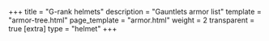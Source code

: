 +++
title = "G-rank helmets"
description = "Gauntlets armor list"
template = "armor-tree.html"
page_template = "armor.html"
weight = 2
transparent = true
[extra]
type = "helmet"
+++

